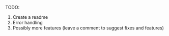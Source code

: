 TODO:
1. Create a readme
2. Error handling
3. Possibly more features (leave a comment to suggest fixes and features)
